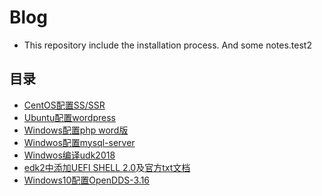 # Blog
- This repository include the installation process.
And some notes.test2

## 目录
- [CentOS配置SS/SSR](https://github.com/tzz1996/Blog/blob/master/CentOS_ss_ssr.md)
- [Ubuntu配置wordpress](https://github.com/tzz1996/Blog/blob/master/ubuntu%2Bphp%2Bmysql%2Bapache%2Bwordpress.md)
- [Windows配置php word版](https://github.com/tzz1996/Blog/blob/master/windows-php.docx)
- [Windwos配置mysql-server](https://github.com/tzz1996/Blog/blob/master/install_mysql-server.md)
- [Windwos编译udk2018](https://github.com/tzz1996/Blog/blob/master/compile_udk2018_in_windows.md)
- [edk2中添加UEFI SHELL 2.0](https://github.com/tzz1996/Blog/blob/master/install_UEFI_SHELL_2.0_in_edk2R13995.md)及[官方txt文档](https://github.com/tzz1996/Blog/blob/master/ReleaseNotes_UEFI_Shell_2.0_ShellPkg_Rel.1.0.txt)
- [Windows10配置OpenDDS-3.16](https://github.com/tzz1996/Blog/blob/master/opendds%2Bvs2017.md)
